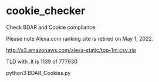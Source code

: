 # cookie_checker
Check BDAR and Cookie compliance 


Please note Alexa.com ranking site is retired on May 1, 2022. 

http://s3.amazonaws.com/alexa-static/top-1m.csv.zip

TLD with .lt is 1139 of 777930



python3 BDAR_Cookies.py
